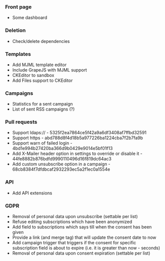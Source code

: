 ### Front page
- Some dashboard

### Deletion
- Check/delete dependencies

### Templates
- Add MJML template editor
- Include GrapeJS with MJML support
- CKEditor to sandbox
- Add Files support to CKEditor

### Campaigns
- Statistics for a sent campaign
- List of sent RSS campaigns (?)

### Pull requests
- Support ldaps://  - 5325f2ea7864ce5f42a9a6df3408af7ffbd32591
- Support https - abd788d8f4d18b5a977226ba1224cba7f2b7fa9b
- Support warn of failed login - 4bd1e994b27420ba366d9b0429e9014e5bf01f13
- Add X-Mailer header option in settings to override or disable it - 44fe8882b876bdfd9990110496d16f819dc64ac3
- Add custom unsubscribe option in a campaign - 68cb8384f7dfdbcaf2932293ec5a2f1ec0a1554e

### API
- Add API extensions

### GDPR
- Removal of personal data upon unsubscribe (settable per list)
- Refuse editing subscriptions which have been anonymized
- Add field to subscriptions which says till when the consent has been given
- Provide a link (and merge tag) that will update the consent date to now
- Add campaign trigger that triggers if the consent for specific subscription field is about to expire (i.e. it is greater than now - seconds)
- Removal of personal data upon consent expiration (settable per list)